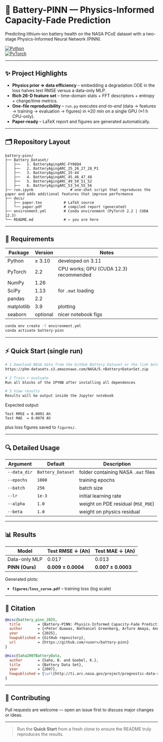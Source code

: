 # 🪫 Battery-PINN — Physics-Informed Capacity-Fade Prediction  
Predicting lithium-ion battery health on the NASA PCoE dataset with a two-stage Physics-Informed Neural Network (PINN).

[![Python](https://img.shields.io/badge/Python-3.11-blue.svg)](#requirements)  
[![PyTorch](https://img.shields.io/badge/PyTorch-2.2%20%7C%20CUDA%2012.3-lightgrey)](#requirements)

---

## ✨ Project Highlights
* **Physics prior ⇒ data efficiency** – embedding a degradation ODE in the loss halves test RMSE versus a data-only MLP.  
* **Rich 26-D feature set** – time-domain stats + FFT descriptors + entropy + charge/time metrics.  
* **One-file reproducibility** – `run.py` executes *end-to-end* (data → features → training → evaluation → figures) in ≈20 min on a single GPU (≈1 h CPU-only).  
* **Paper-ready** – LaTeX report and figures are generated automatically.

---

## 🗂️ Repository Layout
```text
battery-pinn/
├── Battery_Dataset/              
│   ├──   1. BatteryAgingARC-FY08Q4
│   ├──   2. BatteryAgingARC_25_26_27_28_P1
│   ├──   3. BatteryAgingARC_25-44
│   ├──   4. BatteryAgingARC_45_46_47_48
│   ├──   5. BatteryAgingARC_49_50_51_52
│   ├──   6. BatteryAgingARC_53_54_55_56
├── run.ipynb                 # one-shot script that reproduces the paper and adds additional features that improve performance
├── docs/
│   ├── paper.tex          # LaTeX source
│   └── paper.pdf          # compiled report (generated)
├── environment.yml        # Conda environment (PyTorch 2.2 | CUDA 12.3)
└── README.md              # ← you are here
```

---

## 🔧 Requirements
| Package    | Version | Notes                                   |
|------------|---------|-----------------------------------------|
| Python     | ≥ 3.10  | developed on 3.11                       |
| PyTorch    | 2.2     | CPU works; GPU (CUDA 12.3) recommended  |
| NumPy      | 1.26    |                                         |
| SciPy      | 1.13    | for `.mat` loading                      |
| pandas     | 2.2     |                                         |
| matplotlib | 3.9     | plotting                                |
| seaborn    | optional| nicer notebook figs                     |

```bash
conda env create -f environment.yml
conda activate battery-pinn
```

---

## ⚡ Quick Start (single run)
```bash
# 1 Download NASA data from the GitHub Battery Dataset or the link below(~170 MB)
https://phm-datasets.s3.amazonaws.com/NASA/5.+Battery+Data+Set.zip

# 2 Train + evaluate
Run all blocks of the IPYNB after installing all dependences

# 3 View results
Results will be output inside the Jupyter notebook
```
Expected output:
```
Test RMSE = 0.0091 Ah
Test MAE  = 0.0070 Ah
```
plus loss figures saved to `figures/`.

---

## 🔍 Detailed Usage

| Argument        | Default              | Description                                       |
|-----------------|----------------------|---------------------------------------------------|
| `--data_dir`    | `Battery_Dataset`   | folder containing NASA `.mat` files               |
| `--epochs`      | `1000`               | training epochs                                   |
| `--batch`       | `256`                | batch size                                        |
| `--lr`          | `1e-3`               | initial learning rate                             |
| `--alpha`       | `1.0`                | weight on PDE residual (`MSE_PDE`)                |
| `--beta`        | `1.0`                | weight on physics residual 

---

## 📊 Results
| Model            | Test RMSE ↓ (Ah) | Test MAE ↓ (Ah) |
|------------------|------------------|-----------------|
| Data-only MLP    | 0.017            | 0.013           |
| **PINN (Ours)**  | **0.009 ± 0.0004** | **0.007 ± 0.0003** |

Generated plots:
* **`figures/loss_curve.pdf`** – training loss (log scale)  

---

## 📜 Citation
```bibtex
@misc{battery_pinn_2025,
  title        = {Battery-PINN: Physics-Informed Capacity-Fade Prediction},
  author       = {<Peter Quawas, Nathaniel Greenberg, Arturo Amaya, Anushka Sarode},
  year         = {2025},
  howpublished = {GitHub repository},
  url          = {https://github.com/<user>/battery-pinn}
}

@misc{Saha2007BatteryData,
  author       = {Saha, B. and Goebel, K.},
  title        = {Battery Data Set},
  year         = {2007},
  howpublished = {\url{http://ti.arc.nasa.gov/project/prognostic-data-repository}}
}
```

---

## 🤝 Contributing
Pull requests are welcome — open an issue first to discuss major changes or ideas.

---

> Run the **Quick Start** from a fresh clone to ensure the README truly reproduces the results.
